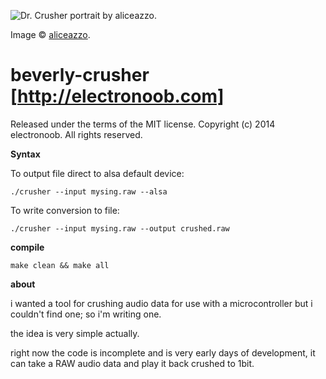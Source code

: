 ![Dr. Crusher portrait by aliceazzo.](http://www.electronoob.com/images/Beverly_Crusher_by_aliceazzo.jpg "The fantastic Beverly Crusher artwork is by aliceazzo and the link to her deviantart is http://aliceazzo.deviantart.com/ - This work is entirely hers and I havent asked permission to associate it with my application, website, nor have I even spoken to this person before so please keep in mind that this image is not part of the same license as this software.")

Image &copy; [aliceazzo](http://aliceazzo.deviantart.com/ "aliceazzo's deviant art page.").


beverly-crusher [http://electronoob.com]
========================================
Released under the terms of the MIT license.
Copyright (c) 2014 electronoob.
All rights reserved.


**Syntax**

To output file direct to alsa default device:

	./crusher --input mysing.raw --alsa


To write conversion to file:

	./crusher --input mysing.raw --output crushed.raw


**compile**

	make clean && make all

**about**

i wanted a tool for crushing audio data for use with a microcontroller but i couldn't find one; so i'm writing one.


the idea is very simple actually.

right now the code is incomplete and is very early days of development, it can take a RAW audio data and play it back crushed to 1bit. 


